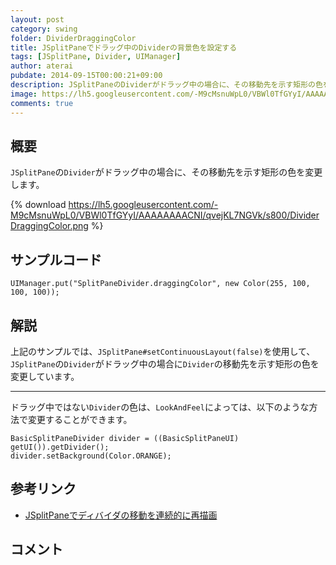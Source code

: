 ```yaml
---
layout: post
category: swing
folder: DividerDraggingColor
title: JSplitPaneでドラッグ中のDividerの背景色を設定する
tags: [JSplitPane, Divider, UIManager]
author: aterai
pubdate: 2014-09-15T00:00:21+09:00
description: JSplitPaneのDividerがドラッグ中の場合に、その移動先を示す矩形の色を変更します。
image: https://lh5.googleusercontent.com/-M9cMsnuWpL0/VBWl0TfGYyI/AAAAAAAACNI/qvejKL7NGVk/s800/DividerDraggingColor.png
comments: true
---
```

## 概要
`JSplitPane`の`Divider`がドラッグ中の場合に、その移動先を示す矩形の色を変更します。

{% download https://lh5.googleusercontent.com/-M9cMsnuWpL0/VBWl0TfGYyI/AAAAAAAACNI/qvejKL7NGVk/s800/DividerDraggingColor.png %}

## サンプルコード
<pre class="prettyprint"><code>UIManager.put("SplitPaneDivider.draggingColor", new Color(255, 100, 100, 100));
</code></pre>

## 解説
上記のサンプルでは、`JSplitPane#setContinuousLayout(false)`を使用して、`JSplitPane`の`Divider`がドラッグ中の場合に`Divider`の移動先を示す矩形の色を変更しています。

- - - -
ドラッグ中ではない`Divider`の色は、`LookAndFeel`によっては、以下のような方法で変更することができます。

<pre class="prettyprint"><code>BasicSplitPaneDivider divider = ((BasicSplitPaneUI) getUI()).getDivider();
divider.setBackground(Color.ORANGE);
</code></pre>

## 参考リンク
- [JSplitPaneでディバイダの移動を連続的に再描画](http://ateraimemo.com/Swing/ContinuousLayout.html)

<!-- dummy comment line for breaking list -->

## コメント
